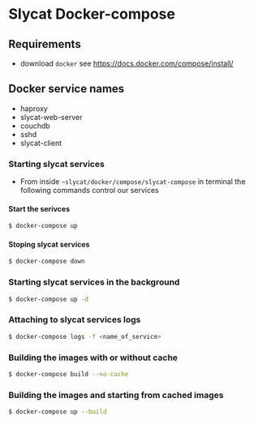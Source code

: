 # Slycat Docker-compose
## Requirements
  - download `docker` see https://docs.docker.com/compose/install/
## Docker service names

- haproxy
- slycat-web-server
- couchdb
- sshd
- slycat-client

### Starting slycat services

- From inside `~slycat/docker/compose/slycat-compose` in terminal the following commands control our services

#### Start the serivces

```bash
$ docker-compose up
```

#### Stoping slycat services
```bash
$ docker-compose down
```


### Starting slycat services in the background
```bash
$ docker-compose up -d
```


### Attaching to slycat services logs
```bash
$ docker-compose logs -f <name_of_service>
```

### Building the images with or without cache
```bash
$ docker-compose build --no-cache
```

### Building the images and starting from cached images
```bash
$ docker-compose up --build
```
